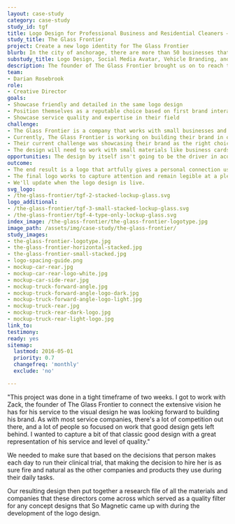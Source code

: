 ```yaml
---
layout: case-study
category: case-study
study_id: tgf
title: Logo Design for Professional Business and Residential Cleaners — The Glass Frontier
study_title: The Glass Frontier
project: Create a new logo identity for The Glass Frontier
blurb: In the city of anchorage, there are more than 50 businesses that serve businesses and residential homes with window, roof, and gutter cleaning. How do you show the level of quality and detail of service in a way that leads other people to choose your service?
substudy_title: Logo Design, Social Media Avatar, Vehicle Branding, and Framework
description: The founder of The Glass Frontier brought us on to reach their goal of building a strong and reliable brand that represents them as the best price and most communicative with amazing customer service
team:
- Darian Rosebrook
role:
- Creative Director
goals:
- Showcase friendly and detailed in the same logo design
- Position themselves as a reputable choice based on first brand interaction
- Showcase service quality and expertise in their field
challenge:
- The Glass Frontier is a company that works with small businesses and residential homes to clean the exterior gutters, windows, and roof, keeping businesses gleaming and appealing to customers.
- Currently, The Glass Frontier is working on building their brand in order to be outrunning their competition from the getgo.
- Their current challenge was showcasing their brand as the right choice to home and business owners in a place of vast marketplace competition.
- The design will need to work with small materials like business cards, hats, and t-shirts as well as with large applications like signage, vehicle decals, and more.
opportunities: The design by itself isn't going to be the driver in acquiring new business, however, what the brand mark and logo design is intended to do is show that the business is commited to quality and worth the investment. The design can showcase both detail-oriented results as well as a friendly and approachable brand. The mark would have to be memorable and bold, yet simple enough to recall when recommending or recalling the service providers for window and roof cleaning.
outcome:
- The end result is a logo that artfully gives a personal connection using rounded corners and the human element of custom hand lettering. Though the business has yet to open, they are prepared from the gates with a logo that plays on the history of handyman services and current design that appeals to more than one market.
- The final logo works to capture attention and remain legible at a plethora of sizes along with different marks for different uses.
- We'll update when the logo design is live.
svg_logo:
- /the-glass-frontier/tgf-2-stacked-lockup-glass.svg 
logo_additional:
- /the-glass-frontier/tgf-3-small-stacked-lockup-glass.svg 
- /the-glass-frontier/tgf-4-type-only-lockup-glass.svg
index_image: /the-glass-frontier/the-glass-frontier-logotype.jpg 
image_path: /assets/img/case-study/the-glass-frontier/
study_images:
- the-glass-frontier-logotype.jpg
- the-glass-frontier-horizontal-stacked.jpg
- the-glass-frontier-small-stacked.jpg
- logo-spacing-guide.png
- mockup-car-rear.jpg
- mockup-car-rear-logo-white.jpg
- mockup-car-side-rear.jpg
- mockup-truck-forward-angle.jpg
- mockup-truck-forward-angle-logo-dark.jpg
- mockup-truck-forward-angle-logo-light.jpg
- mockup-truck-rear.jpg
- mockup-truck-rear-dark-logo.jpg
- mockup-truck-rear-light-logo.jpg
link_to:
testimony:
ready: yes
sitemap:
  lastmod: 2016-05-01
  priority: 0.7
  changefreq: 'monthly'
  exclude: 'no'

---
```

"This project was done in a tight timeframe of two weeks. I got to work with Zack, the founder of The Glass Frontier to connect the extensive vision he has for his service to the visual design he was looking forward to building his brand. As with most service companies, there's a lot of competition out there, and a lot of people so focused on work that good design gets left behind. I wanted to capture a bit of that classic good design with a great representation of his service and level of quality."

We needed to make sure that based on the decisions that person makes each day to run their clinical trial, that making the decision to hire her is as sure fire and natural as the other companies and products they use during their daily tasks.

Our resulting design then put together a research file of all the materials and companies that these directors come across which served as a quality filter for any concept designs that So Magnetic came up with during the development of the logo design.
